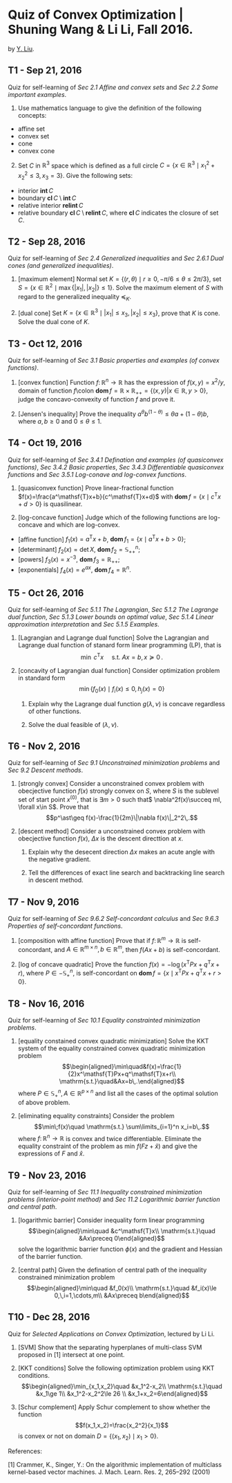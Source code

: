 # Quiz of Convex Optimization | Shuning Wang & Li Li, Fall 2016.
by [Y. Liu](https://github.com/liuyang12 "liuyang12").
## T1 - Sep 21, 2016
Quiz for self-learning of *Sec 2.1 Affine and convex sets* and *Sec 2.2 Some important examples*.

1.  Use mathematics language to give the definition of the following concepts:
*  affine set
*  convex set
*  cone
*  convex cone

2.  Set $C$ in $\mathbb{R}^3$ space which is defined as a full circle $C=\{x\in\mathbb{R}^3 \mid x_1^2+x_2^2\leq 3, x_3=3\}$. Give the following sets:
*  interior $\mathbf{int}\,C$
*  boundary $\mathbf{cl}\,C\setminus \mathbf{int}\,C$
*  relative interior $\mathbf{relint}\,C$
*  relative boundary $\mathbf{cl}\,C\setminus\mathbf{relint}\,C$, where $\mathbf{cl}\,C$ indicates the closure of set $C$.

## T2 - Sep 28, 2016
Quiz for self-learning of *Sec 2.4 Generalized inequalities* and *Sec 2.6.1 Dual cones (and generalized inequalities)*.

1. [maximum element] Normal set $K=\{(r,\theta)\mid r\geq 0,-\pi/6\leq\theta\leq2\pi/3\}$, set $S=\{x\in\mathbb{R}^2\mid\max\{|x_1|,|x_2|\}\leq 1\}$. Solve the maximum element of $S$ with regard to the generalized inequality $\preceq_K$.

2. [dual cone] Set $K=\{x\in\mathbb{R}^3\mid|x_1|\leq x_3,|x_2|\leq x_3\}$, prove that $K$ is cone. Solve the dual cone of $K$.

## T3 - Oct 12, 2016
Quiz for self-learning of *Sec 3.1 Basic properties and examples (of convex functions)*.

1. [convex function] Function $f\colon\mathbb{R}^n\to \mathbb{R}$ has the expression of $f(x,y)=x^2/y$, domain of function $f$\colon $\mathbf{dom}\, f=\mathbb{R}\times\mathbb{R}_{++}=\{(x,y)|x\in\mathbb{R},y>0\}$, judge the concavo-convexity of function $f$ and prove it.

2. [Jensen's inequality] Prove the inequality $a^\theta b^{(1-\theta)}\le \theta a+(1-\theta)b$, where $a,b\ge 0$ and $0\le\theta\le 1$.

## T4 - Oct 19, 2016
Quiz for self-learning of *Sec 3.4.1 Defination and examples (of quasiconvex functions)*, *Sec 3.4.2 Basic properties*, *Sec 3.4.3 Differentiable quasiconvex functions* and *Sec 3.5.1 Log-conave and log-convex functions*.

1. [quasiconvex function] Prove linear-fractional function $f(x)=\frac{a^\mathsf{T}x+b}{c^\mathsf{T}x+d}$ with $\mathbf{dom}\,f=\{x\mid c^\mathsf{T}x+d>0\}$ is quasilinear.

2. [log-concave function] Judge which of the following functions are log-concave and which are log-convex.
*  [affine function] $f_1(x)=a^\mathsf{T}x+b$, $\mathbf{dom}\,f_1=\{x\mid a^\mathsf{T}x+b>0\}$;
*  [determinant] $f_2(x)=\mathrm{det}\,X$, $\mathbf{dom}\,f_2=\mathbb{S}^n_\mathsf{++}$;
*  [powers] $f_3(x)=x^{-3}$, $\mathbf{dom}\,f_3=\mathbb{R}_\mathsf{++}$;
*  [exponentials] $f_4(x)=e^{ax}$, $\mathbf{dom}\,f_4=\mathbb{R}^n$.

## T5 - Oct 26, 2016
Quiz for self-learning of *Sec 5.1.1 The Lagrangian*, *Sec 5.1.2 The Lagrange dual function*, *Sec 5.1.3 Lower bounds on optimal value*, *Sec 5.1.4 Linear approximation interpretation* and *Sec 5.1.5 Examples*.

1. [Lagrangian and Lagrange dual function] Solve the Lagrangian and Lagrange dual function of stanard form linear programming (LP), that is $$\min\;c^\mathsf{T}x\,\quad \mathrm{s.t.}\; Ax=b, x\succeq 0\,.$$

2. [concavity of Lagrangian dual function] Consider optimization problem in standard form $$\min\{f_0(x)\mid f_i(x)\le 0,h_j(x)=0\}$$
   1) Explain why the Lagrange dual function $g(\lambda,\nu)$ is concave regardless of other functions.
   
   2) Solve the dual feasible of $(\lambda,\nu)$.
   
## T6 - Nov 2, 2016
Quiz for self-learning of *Sec 9.1 Unconstrained minimization problems* and *Sec 9.2 Descent methods*.

1. [strongly convex] Consider a unconstrained convex problem with obecjective function $f(x)$ strongly convex on $S$, where $S$ is the sublevel set of start point $x^{(0)}$, that is $\exists m>0$ such that$ \nabla^2f(x)\succeq mI, \forall x\in S$. Prove that $$p^\ast\geq f(x)-\frac{1}{2m}\|\nabla f(x)\|_2^2\,.$$

2. [descent method] Consider a unconstrained convex problem with obecjective function $f(x)$, $\Delta x$ is the descent directtion at $x$.
    
    1) Explain why the desecent direction $\Delta x$ makes an acute angle with the negative gradient.

    2) Tell the differences of exact line search and backtracking line search in descent method.

## T7 - Nov 9, 2016
Quiz for self-learning of *Sec 9.6.2 Self-concordant calculus* and *Sec 9.6.3 Properties of self-concordant functions*.

1. [composition with affine function] Prove that if $f\colon\mathbb{R}^m\to \mathbb{R}$ is self-concordant, and $A\in\mathbb{R}^{m\times n},b\in\mathbb{R}^m$, then $f(Ax+b)$ is self-concordant.

2. [log of concave quadratic] Prove the function $f(x)=-\log(x^\mathsf{T}Px+q^\mathsf{T}x+r)$, where $P\in-\mathbb{S}_+^n$, is self-concordant on $\mathbf{dom}\,f=\{x\mid x^\mathsf{T}Px+q^\mathsf{T}x+r>0\}$.

## T8 - Nov 16, 2016
Quiz for self-learning of *Sec 10.1 Equality constrainted minimization problems*.

1. [equality constained convex quadratic minimization] Solve the KKT system of the equality constrained convex quadratic minimization problem
$$\begin{aligned}\min\quad&f(x)=\frac{1}{2}x^\mathsf{T}Px+q^\mathsf{T}x+r\\ \mathrm{s.t.}\quad&Ax=b\,.\end{aligned}$$
where $P\in\mathbb{S}_+^n, A\in\mathbb{R}^{p\times n}$ and list all the cases of the optimal solution of above problem.

2. [eliminating equality constraints] Consider the problem $$\min\;f(x)\quad \mathrm{s.t.} \sum\limits_{i=1}^n x_i=b\,.$$ where $f\colon\mathbb{R}^n\to\mathbb{R}$ is convex and twice differentiable. Eliminate the equality constraint of the problem as $\min\,f(Fz+\hat{x})$ and give the expressions of $F$ and $\hat{x}$.

## T9 - Nov 23, 2016
Quiz for self-learning of *Sec 11.1 Inequality constrained minimization problems (interior-point method)* and *Sec 11.2 Logarithmic barrier function and central path*.

1. [logarithmic barrier] Consider inequality form linear programming
$$\begin{aligned}\min\quad &c^\mathsf{T}x\\ \mathrm{s.t.}\quad &Ax\preceq 0\end{aligned}$$
solve the logarithmic barrier function $\phi(x)$ and the gradient and Hessian of the barrier function.

2. [central path] Given the defination of central path of the inequality constrained minimization problem
$$\begin{aligned}\min\quad &f_0(x)\\ \mathrm{s.t.}\quad &f_i(x)\le 0,\,i=1,\cdots,m\\ &Ax\preceq b\end{aligned}$$

## T10 - Dec 28, 2016
Quiz for *Selected Applications on Convex Optimization*, lectured by Li Li.

1. [SVM] Show that the separating hyperplanes of multi-class SVM proposed in [1] intersect at one point.

2. [KKT conditions] Solve the following optimization problem using KKT conditions.
$$\begin{aligned}\min_{x_1,x_2}\quad &x_1^2-x_2\\ \mathrm{s.t.}\quad &x_1\ge 1\\ &x_1^2-x_2^2\le 26 \\ &x_1+x_2=6\end{aligned}$$

3. [Schur complement] Apply Schur complement to show whether the function 
$$f(x_1,x_2)=\frac{x_2^2}{x_1}$$
is convex or not on domain $D=\{(x_1,x_2)\mid x_1>0\}$.

References:

[1]   Crammer, K., Singer, Y.: On the algorithmic implementation of multiclass kernel-based vector machines. J. Mach. Learn. Res. 2, 265–292 (2001)
